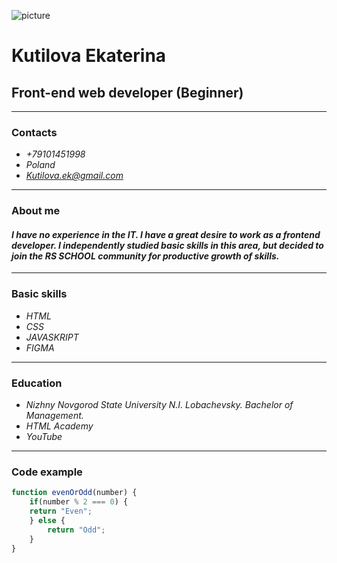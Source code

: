 ![picture](https://encrypted-tbn0.gstatic.com/images?q=tbn:ANd9GcQIJ93CZ_Az6RzsPrR8ego_A-lI7cIasKsGHggMNbHTsXg4f12Z9R-UxOSNsE1NHFfxnoE&usqp=CAU)

# **Kutilova Ekaterina**
## **Front-end web developer (Beginner)**

---------------
### Contacts 
* *+79101451998*
* *Poland*
* *Kutilova.ek@gmail.com*

----------------
### About me
#### *I have no experience in the IT. I have a great desire to work as a frontend developer. I independently studied basic skills in this area, but decided to join the RS SCHOOL community for productive growth of skills.*

------------------
### Basic skills
* *HTML* 
* *CSS* 
* *JAVASKRIPT* 
* *FIGMA*

----------------
### Education
* *Nizhny Novgorod State University N.I. Lobachevsky. Bachelor of Management.*
* *HTML Academy*
* *YouTube*

---------------
### Code example
```javascript
function evenOrOdd(number) {
    if(number % 2 === 0) {
    return "Even";
    } else {
        return "Odd";
    }
}
```